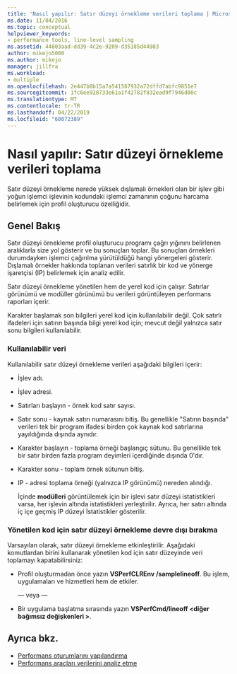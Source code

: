 ```yaml
---
title: 'Nasıl yapılır: Satır düzeyi örnekleme verileri toplama | Microsoft Docs'
ms.date: 11/04/2016
ms.topic: conceptual
helpviewer_keywords:
- performance tools, line-level sampling
ms.assetid: 44803aad-dd39-4c2e-9209-d35185d44983
author: mikejo5000
ms.author: mikejo
manager: jillfra
ms.workload:
- multiple
ms.openlocfilehash: 2e447b0b15a7a541567932a72dffd7abfc9851e7
ms.sourcegitcommit: 1fc6ee928733e61a1f42782f832ead9f7946d00c
ms.translationtype: MT
ms.contentlocale: tr-TR
ms.lasthandoff: 04/22/2019
ms.locfileid: "60072389"
---
```

# <a name="how-to-collect-line-level-sampling-data"></a>Nasıl yapılır: Satır düzeyi örnekleme verileri toplama
Satır düzeyi örnekleme nerede yüksek dışlamalı örnekleri olan bir işlev gibi yoğun işlemci işlevinin kodundaki işlemci zamanının çoğunu harcama belirlemek için profil oluşturucu özelliğidir.

## <a name="overview"></a>Genel Bakış
 Satır düzeyi örnekleme profil oluşturucu programı çağrı yığınını belirlenen aralıklarla size yol gösterir ve bu sonuçları toplar. Bu sonuçları örnekleri durumdayken işlemci çağırılma yürütüldüğü hangi yönergeleri gösterir. Dışlamalı örnekler hakkında toplanan verileri satırlık bir kod ve yönerge işaretçisi (IP) belirlemek için analiz edilir.

 Satır düzeyi örnekleme yönetilen hem de yerel kod için çalışır. Satırlar görünümü ve modüller görünümü bu verileri görüntüleyen performans raporları içerir.

 Karakter başlamak son bilgileri yerel kod için kullanılabilir değil. Çok satırlı ifadeleri için satırın başında bilgi yerel kod için; mevcut değil yalnızca satır sonu bilgileri kullanılabilir.

### <a name="available-data"></a>Kullanılabilir veri
 Kullanılabilir satır düzeyi örnekleme verileri aşağıdaki bilgileri içerir:

- İşlev adı.

- İşlev adresi.

- Satırları başlayın - örnek kod satır sayısı.

- Satır sonu - kaynak satırı numarasını bitiş. Bu genellikle "Satırın başında" verileri tek bir program ifadesi birden çok kaynak kod satırlarına yayıldığında dışında aynıdır.

- Karakter başlayın - toplama örneği başlangıç sütunu. Bu genellikle tek bir satır birden fazla program deyimleri içerdiğinde dışında 0'dır.

- Karakter sonu - toplam örnek sütunun bitiş.

- IP - adresi toplama örneği (yalnızca IP görünümü) nereden alındığı.

  İçinde **modülleri** görüntülemek için bir işlevi satır düzeyi istatistikleri varsa, her işlevin altında istatistikleri yerleştirilir. Ayrıca, her satırı altında iç içe geçmiş IP düzeyi İstatistikler gösterilir.

### <a name="turn-off-line-level-sampling-for-managed-code"></a>Yönetilen kod için satır düzeyi örnekleme devre dışı bırakma
 Varsayılan olarak, satır düzeyi örnekleme etkinleştirilir. Aşağıdaki komutlardan birini kullanarak yönetilen kod için satır düzeyinde veri toplamayı kapatabilirsiniz:

- Profil oluşturmadan önce yazın **VSPerfCLREnv /samplelineoff**. Bu işlem, uygulamaları ve hizmetleri hem de etkiler.

     — veya —

- Bir uygulama başlatma sırasında yazın **VSPerfCmd/lineoff \<diğer bağımsız değişkenleri >**.

## <a name="see-also"></a>Ayrıca bkz.
- [Performans oturumlarını yapılandırma](../profiling/configuring-performance-sessions.md)
- [Performans araçları verilerini analiz etme](../profiling/analyzing-performance-tools-data.md)